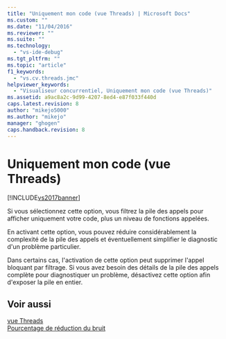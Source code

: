 ```yaml
---
title: "Uniquement mon code (vue Threads) | Microsoft Docs"
ms.custom: ""
ms.date: "11/04/2016"
ms.reviewer: ""
ms.suite: ""
ms.technology: 
  - "vs-ide-debug"
ms.tgt_pltfrm: ""
ms.topic: "article"
f1_keywords: 
  - "vs.cv.threads.jmc"
helpviewer_keywords: 
  - "Visualiseur concurrentiel, Uniquement mon code (vue Threads)"
ms.assetid: a9ac8a2c-9d99-4207-8ed4-e87f033f440d
caps.latest.revision: 8
author: "mikejo5000"
ms.author: "mikejo"
manager: "ghogen"
caps.handback.revision: 8
---
```

# Uniquement mon code (vue Threads)
[!INCLUDE[vs2017banner](../code-quality/includes/vs2017banner.md)]

Si vous sélectionnez cette option, vous filtrez la pile des appels pour afficher uniquement votre code, plus un niveau de fonctions appelées.  
  
 En activant cette option, vous pouvez réduire considérablement la complexité de la pile des appels et éventuellement simplifier le diagnostic d'un problème particulier.  
  
 Dans certains cas, l'activation de cette option peut supprimer l'appel bloquant par filtrage.  Si vous avez besoin des détails de la pile des appels complète pour diagnostiquer un problème, désactivez cette option afin d'exposer la pile en entier.  
  
## Voir aussi  
 [vue Threads](../profiling/threads-view-parallel-performance.md)   
 [Pourcentage de réduction du bruit](../profiling/noise-reduction-percentage.md)